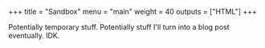 +++
title = "Sandbox"
menu = "main"
weight = 40
outputs = ["HTML"]
+++

Potentially temporary stuff. Potentially stuff I'll turn into a blog post eventually. IDK.
